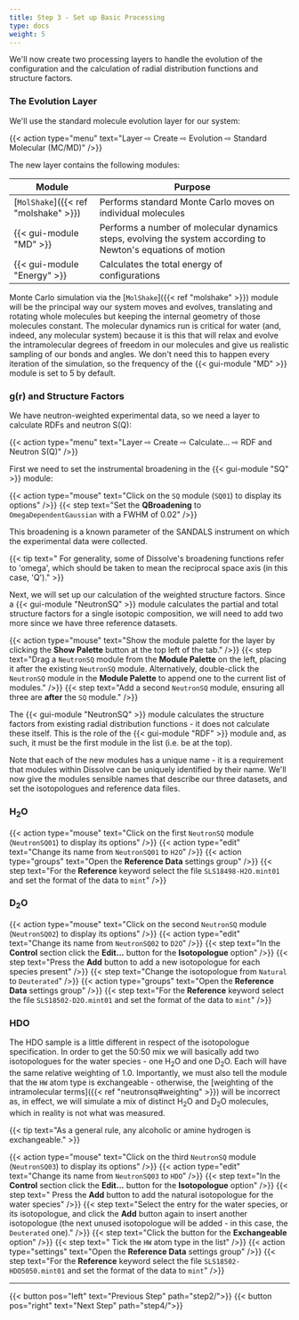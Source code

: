 ```yaml
---
title: Step 3 - Set up Basic Processing
type: docs
weight: 5
---
```



We'll now create two processing layers to handle the evolution of the configuration and the calculation of radial distribution functions and structure factors.

### The Evolution Layer

We'll use the standard molecule evolution layer for our system:

{{< action type="menu" text="Layer &#8680; Create &#8680; Evolution &#8680; Standard Molecular (MC/MD)" />}}


The new layer contains the following modules:

| Module | Purpose |
|--------|---------|
| [`MolShake`]({{< ref "molshake" >}}) | Performs standard Monte Carlo moves on individual molecules |
| {{< gui-module "MD" >}} | Performs a number of molecular dynamics steps, evolving the system according to Newton's equations of motion |
| {{< gui-module "Energy" >}} | Calculates the total energy of configurations |

Monte Carlo simulation via the [`MolShake`]({{< ref "molshake" >}}) module will be the principal way our system moves and evolves, translating and rotating whole molecules but keeping the internal geometry of those molecules constant. The molecular dynamics run is critical for water (and, indeed, any molecular system) because it is this that will relax and evolve the intramolecular degrees of freedom in our molecules and give us realistic sampling of our bonds and angles. We don't need this to happen every iteration of the simulation, so the frequency of the {{< gui-module "MD" >}} module is set to 5 by default.

### g(r) and Structure Factors

We have neutron-weighted experimental data, so we need a layer to calculate RDFs and neutron S(Q):

{{< action type="menu" text="Layer &#8680; Create &#8680; Calculate... &#8680; RDF and Neutron S(Q)" />}}

First we need to set the instrumental broadening in the {{< gui-module "SQ" >}} module:

{{< action type="mouse" text="Click on the `SQ` module (`SQ01`) to display its options" />}}
{{< step text="Set the **QBroadening** to `OmegaDependentGaussian` with a FWHM of 0.02" />}}

This broadening is a known parameter of the SANDALS instrument on which the experimental data were collected.

{{< tip text=" For generality, some of Dissolve's broadening functions refer to 'omega', which should be taken to mean the reciprocal space axis (in this case, 'Q')." >}}

Next, we will set up our calculation of the weighted structure factors. Since a {{< gui-module "NeutronSQ" >}} module calculates the partial and total structure factors for a single isotopic composition, we will need to add two more since we have three reference datasets.

{{< action type="mouse" text="Show the module palette for the layer by clicking the **Show Palette** button at the top left of the tab." />}}
{{< step text="Drag a `NeutronSQ` module from the **Module Palette** on the left, placing it after the existing `NeutronSQ` module. Alternatively, double-click the `NeutronSQ` module in the **Module Palette** to append one to the current list of modules." />}}
{{< step text="Add a second `NeutronSQ` module, ensuring all three are **after** the `SQ` module." />}}

The {{< gui-module "NeutronSQ" >}} module calculates the structure factors from existing radial distribution functions - it does not calculate these itself. This is the role of the {{< gui-module "RDF" >}} module and, as such, it must be the first module in the list (i.e. be at the top).

Note that each of the new modules has a unique name - it is a requirement that modules within Dissolve can be uniquely identified by their name. We'll now give the modules sensible names that describe our three datasets, and set the isotopologues and reference data files.

### H<sub>2</sub>O

{{< action type="mouse" text="Click on the first `NeutronSQ` module (`NeutronSQ01`) to display its options" />}}
{{< action type="edit" text="Change its name from `NeutronSQ01` to `H2O`" />}}
{{< action type="groups" text="Open the **Reference Data** settings group" />}}
{{< step text="For the **Reference** keyword select the file `SLS18498-H2O.mint01` and set the format of the data to `mint`" />}}

### D<sub>2</sub>O

{{< action type="mouse" text="Click on the second `NeutronSQ` module (`NeutronSQ02`) to display its options" />}}
{{< action type="edit" text="Change its name from `NeutronSQ02` to `D2O`" />}}
{{< step text="In the **Control** section click the **Edit...** button for the **Isotopologue** option" />}}
{{< step text="Press the **Add** button to add a new isotopologue for each species present" />}}
{{< step text="Change the isotopologue from `Natural` to `Deuterated`" />}}
{{< action type="groups" text="Open the **Reference Data** settings group" />}}
{{< step text="For the **Reference** keyword select the file `SLS18502-D2O.mint01` and set the format of the data to `mint`" />}}

### HDO

The HDO sample is a little different in respect of the isotopologue specification. In order to get the 50:50 mix we will basically add two isotopologues for the water species - one H<sub>2</sub>O and one D<sub>2</sub>O. Each will have the same relative weighting of 1.0. Importantly, we must also tell the module that the `HW` atom type is exchangeable - otherwise, the [weighting of the intramolecular terms]({{< ref "neutronsq#weighting" >}}) will be incorrect as, in effect, we will simulate a mix of distinct H<sub>2</sub>O and D<sub>2</sub>O molecules, which in reality is not what was measured.

{{< tip text="As a general rule, any alcoholic or amine hydrogen is exchangeable." >}}

{{< action type="mouse" text="Click on the third `NeutronSQ` module (`NeutronSQ03`) to display its options" />}}
{{< action type="edit" text="Change its name from `NeutronSQ03` to `HDO`" />}}
{{< step text="In the **Control** section click the **Edit...** button for the **Isotopologue** option" />}}
{{< step text=" Press the **Add** button to add the natural isotopologue for the water species" />}}
{{< step text="Select the entry for the water species, or its isotopologue, and click the **Add** button again to insert another isotopologue (the next unused isotopologue will be added - in this case, the `Deuterated` one)." />}}
{{< step text="Click the button for the **Exchangeable** option" />}}
{{< step text=" Tick the `HW` atom type in the list" />}}
{{< action type="settings" text="Open the **Reference Data** settings group" />}}
{{< step text="For the **Reference** keyword select the file `SLS18502-HDO5050.mint01` and set the format of the data to `mint`" />}}


* * *
{{< button pos="left" text="Previous Step" path="step2/">}}
{{< button pos="right" text="Next Step" path="step4/">}}
